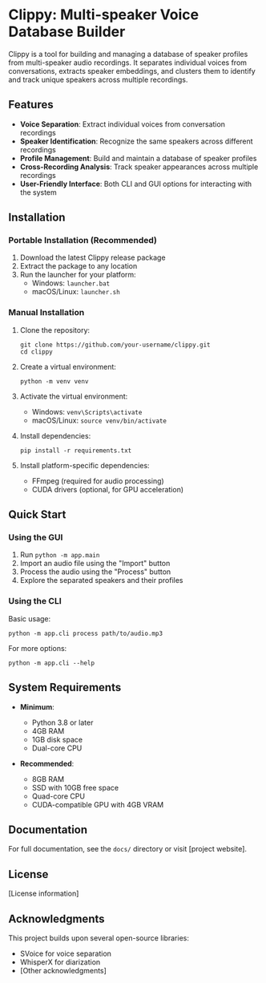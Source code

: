 # Clippy: Multi-speaker Voice Database Builder

Clippy is a tool for building and managing a database of speaker profiles from multi-speaker audio recordings. It separates individual voices from conversations, extracts speaker embeddings, and clusters them to identify and track unique speakers across multiple recordings.

## Features

- **Voice Separation**: Extract individual voices from conversation recordings
- **Speaker Identification**: Recognize the same speakers across different recordings
- **Profile Management**: Build and maintain a database of speaker profiles
- **Cross-Recording Analysis**: Track speaker appearances across multiple recordings
- **User-Friendly Interface**: Both CLI and GUI options for interacting with the system

## Installation

### Portable Installation (Recommended)

1. Download the latest Clippy release package
2. Extract the package to any location
3. Run the launcher for your platform:
   - Windows: `launcher.bat`
   - macOS/Linux: `launcher.sh`

### Manual Installation

1. Clone the repository:
   ```
   git clone https://github.com/your-username/clippy.git
   cd clippy
   ```

2. Create a virtual environment:
   ```
   python -m venv venv
   ```

3. Activate the virtual environment:
   - Windows: `venv\Scripts\activate`
   - macOS/Linux: `source venv/bin/activate`

4. Install dependencies:
   ```
   pip install -r requirements.txt
   ```

5. Install platform-specific dependencies:
   - FFmpeg (required for audio processing)
   - CUDA drivers (optional, for GPU acceleration)

## Quick Start

### Using the GUI

1. Run `python -m app.main`
2. Import an audio file using the "Import" button
3. Process the audio using the "Process" button
4. Explore the separated speakers and their profiles

### Using the CLI

Basic usage:
```
python -m app.cli process path/to/audio.mp3
```

For more options:
```
python -m app.cli --help
```

## System Requirements

- **Minimum**:
  - Python 3.8 or later
  - 4GB RAM
  - 1GB disk space
  - Dual-core CPU

- **Recommended**:
  - 8GB RAM
  - SSD with 10GB free space
  - Quad-core CPU
  - CUDA-compatible GPU with 4GB VRAM

## Documentation

For full documentation, see the `docs/` directory or visit [project website].

## License

[License information]

## Acknowledgments

This project builds upon several open-source libraries:
- SVoice for voice separation
- WhisperX for diarization
- [Other acknowledgments] 